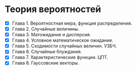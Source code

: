 # Теория вероятностей

- [x] Глава 1. Вероятностная мера, функция распределения.
- [x] Глава 2. Случайные величины.
- [x] Глава 3. Матожидание и дисперсия.
- [x] Глава 4. Условное математическое ожидание.
- [x] Глава 5. Сходимости случайных величин. УЗБЧ.
- [x] Глава 6. Случайные блуждания.
- [x] Глава 7. Характеристические функции. ЦПТ.
- [x] Глава 8. Гауссовские векторы.
